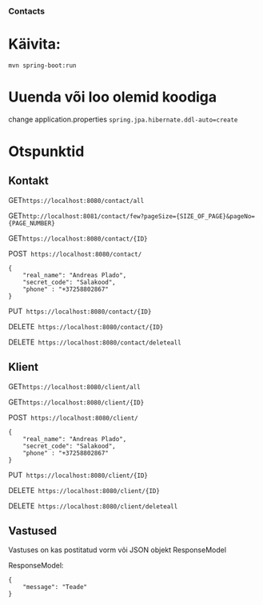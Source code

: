 ### Contacts

# Käivita: 
```mvn spring-boot:run```



# Uuenda või loo olemid koodiga
change application.properties
```spring.jpa.hibernate.ddl-auto=create```

# Otspunktid

## Kontakt 

GET```https://localhost:8080/contact/all```

GET```http://localhost:8081/contact/few?pageSize={SIZE_OF_PAGE}&pageNo={PAGE_NUMBER}```

GET```https://localhost:8080/contact/{ID}```

POST``` https://localhost:8080/contact/```
```
{
	"real_name": "Andreas Plado",
	"secret_code": "Salakood",
	"phone" : "+37258802867"
}
```
PUT``` https://localhost:8080/contact/{ID}```

DELETE``` https://localhost:8080/contact/{ID}```

DELETE``` https://localhost:8080/contact/deleteall```

## Klient

GET```https://localhost:8080/client/all```

GET```https://localhost:8080/client/{ID}```

POST``` https://localhost:8080/client/```
```
{
	"real_name": "Andreas Plado",
	"secret_code": "Salakood",
	"phone" : "+37258802867"
}
```
PUT``` https://localhost:8080/client/{ID}```

DELETE``` https://localhost:8080/client/{ID}```

DELETE``` https://localhost:8080/client/deleteall```


## Vastused
Vastuses on kas postitatud vorm või JSON objekt ResponseModel



ResponseModel:
```
{
	"message": "Teade"
}
```

